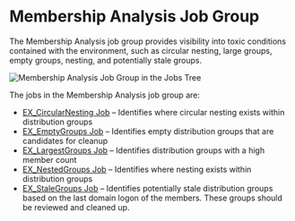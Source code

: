 # Membership Analysis Job Group

The Membership Analysis job group provides visibility into toxic conditions contained with the
environment, such as circular nesting, large groups, empty groups, nesting, and potentially stale
groups.

![Membership Analysis Job Group in the Jobs Tree](/img/versioned_docs/accessanalyzer_11.6/accessanalyzer/solutions/exchange/distributionlists/membershipanalysis/membershipanalysisjobstree.webp)

The jobs in the Membership Analysis job group are:

- [EX_CircularNesting Job](/docs/accessanalyzer/11.6/accessanalyzer/solutions/exchange/distributionlists/membershipanalysis/ex_circularnesting.md)
  – Identifies where circular nesting exists within distribution groups
- [EX_EmptyGroups Job](/docs/accessanalyzer/11.6/accessanalyzer/solutions/exchange/distributionlists/membershipanalysis/ex_emptygroups.md)
  – Identifies empty distribution groups that are candidates for cleanup
- [EX_LargestGroups Job](/docs/accessanalyzer/11.6/accessanalyzer/solutions/exchange/distributionlists/membershipanalysis/ex_largestgroups.md)
  – Identifies distribution groups with a high member count
- [EX_NestedGroups Job](/docs/accessanalyzer/11.6/accessanalyzer/solutions/exchange/distributionlists/membershipanalysis/ex_nestedgroups.md)
  – Identifies where nesting exists within distribution groups
- [EX_StaleGroups Job](/docs/accessanalyzer/11.6/accessanalyzer/solutions/exchange/distributionlists/membershipanalysis/ex_stalegroups.md)
  – Identifies potentially stale distribution groups based on the last domain logon of the members.
  These groups should be reviewed and cleaned up.
